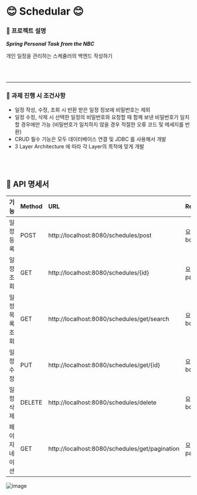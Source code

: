 # 😊  Schedular 😊

### 📌 프로젝트 설명
***Spring Personal Task from the NBC***

개인 일정을 관리하는 스케쥴러의 백엔드 작성하기

<br></br>

---

### 📌 과제 진행 시 조건사항
*	일정 작성, 수정, 조회 시 반환 받은 일정 정보에 비밀번호는 제외
*	일정 수정, 삭제 시 선택한 일정의 비밀번호와 요청할 때 함께 보낸 비밀번호가 일치할 경우에만 가능 (비밀번호가 일치하지 않을 경우 적절한 오류 코드 및 메세지를 반환)
*	CRUD 필수 기능은 모두 데이터베이스 연결 및 JDBC 를 사용해서 개발
*	3 Layer Architecture 에 따라 각 Layer의 목적에 맞게 개발

<br></br>

## 📝 API 명세서
| 기능 | Method | URL | Request | Response | 상태 코드 |
|:---|:---|:---|:---|:---|:---|
| 일정 등록 | POST | http://localhost:8080/schedules/post |요청 body  | 등록된 일정 정보 | 200(성공 상태) |
| 일정 조회 | GET | http://localhost:8080/schedules/{id} | 요청 param | 선택한 일정 | 200(성공 상태) |
| 일정 목록 조회 | GET | http://localhost:8080/schedules/get/search |요청 body  | 조건에 맞는 일정 | 200(성공 상태) |
| 일정 수정 | PUT | http://localhost:8080/schedules/get/{id} |요청 body | 수정된 일정 정보 | 200(성공 상태) |
| 일정 삭제 | DELETE | http://localhost:8080/schedules/delete |요청 body  | 삭제 결과 | 200(성공 상태) |
| 페이지네이션 | GET | http://localhost:8080/schedules/get/pagination |요청 param  | 페이지네이션 | 200(성공 상태) |


![image](https://github.com/user-attachments/assets/0afc7c6e-6401-4203-9097-7c5e595f0eba)
